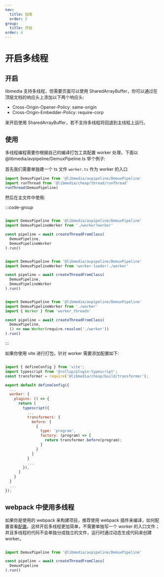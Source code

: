 ```yaml
---
nav:
  title: 指南
  order: 2
group:
  title: 开始
order: 4
---
```


# 开启多线程

## 开启

libmedia 支持多线程，但需要页面可以使用 SharedArrayBuffer，你可以通过在顶层文档的响应头上添加以下两个响应头:

- Cross-Origin-Opener-Policy: same-origin
- Cross-Origin-Embedder-Policy: require-corp

来开启使用 SharedArrayBuffer，若不支持多线程将回退到主线程上运行。

## 使用

多线程编程需要你根据自己的编译打包工具配置 worker 处理，下面以 @libmedia/avpipeline/DemuxPipeline.ts 举个例子:

首先我们需要单独建一个 ts 文件 ```worker.ts``` 作为 worker 的入口

```javascript
import DemuxPipeline from '@libmedia/avpipeline/DemuxPipeline'
import runThread from '@libmedia/cheap/thread/runThread'
runThread(DemuxPipeline)
```

然后在主文件中使用:

:::code-group

```javascript [vite]

import DemuxPipeline from '@libmedia/avpipeline/DemuxPipeline'
import DemuxPipelineWorker from './worker?worker'

const pipeline = await createThreadFromClass(
  DemuxPipeline,
  DemuxPipelineWorker
).run()
```

```javascript [webpack]

import DemuxPipeline from '@libmedia/avpipeline/DemuxPipeline'
import DemuxPipelineWorker from 'worker-loader!./worker'

const pipeline = await createThreadFromClass(
  DemuxPipeline,
  DemuxPipelineWorker
).run()
```


```javascript [node]

import DemuxPipeline from '@libmedia/avpipeline/DemuxPipeline'
import DemuxPipelineWorker from './worker'
import { Worker } from 'worker_threads'

const pipeline = await createThreadFromClass(
  DemuxPipeline,
  () => new Worker(require.resolve('./worker'))
).run()
```

:::

如果你使用 vite 进行打包，针对 worker 需要添加配置如下:


```javascript [vite]

import { defineConfig } from 'vite';
import typescript from '@rollup/plugin-typescript';
const transformer = require('@libmedia/cheap/build/transformer');

export default defineConfig({
  ...
  worker: {
    plugins: () => {
      return [
        typescript({
          ...
          transformers: {
            before: [
              {
                type: 'program',
                factory: (program) => {
                  return transformer.before(program);
                }
              }
            ]
          }
          ...
        }),
      ]
    }
  }
  ...
});
```

## webpack 中使用多线程

如果你是使用的 webpack 来构建项目，推荐使用 webpack 插件来编译，如何配置查看[配置](./quick-start.md#webpack-插件)。这样开启多线程更加简单，不需要单独写一个 worker 的入口文件；并且多线程的代码不会单独分成独立的文件，运行时通过动态生成代码来创建 worker。

```javascript

import DemuxPipeline from '@libmedia/avpipeline/DemuxPipeline'

const pipeline = await createThreadFromClass(
  DemuxPipeline
).run()
```